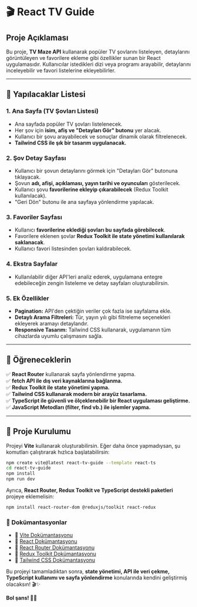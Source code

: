 # 🎬 React TV Guide

## Proje Açıklaması

Bu proje, **TV Maze API** kullanarak popüler TV şovlarını listeleyen, detaylarını görüntüleyen ve favorilere ekleme gibi özellikler sunan bir React uygulamasıdır. Kullanıcılar istedikleri dizi veya programı arayabilir, detaylarını inceleyebilir ve favori listelerine ekleyebilirler.

---

## 📌 Yapılacaklar Listesi

### 1. **Ana Sayfa (TV Şovları Listesi)**

- Ana sayfada popüler TV şovları listelenecek.
- Her şov için **isim, afiş ve "Detayları Gör" butonu** yer alacak.
- Kullanıcı bir şovu arayabilecek ve sonuçlar dinamik olarak filtrelenecek.
- **Tailwind CSS ile şık bir tasarım uygulanacak.**

### 2. **Şov Detay Sayfası**

- Kullanıcı bir şovun detaylarını görmek için "Detayları Gör" butonuna tıklayacak.
- Şovun **adı, afişi, açıklaması, yayın tarihi ve oyuncuları** gösterilecek.
- Kullanıcı şovu **favorilerine ekleyip çıkarabilecek** (Redux Toolkit kullanılacak).
- "Geri Dön" butonu ile ana sayfaya yönlendirme yapılacak.

### 3. **Favoriler Sayfası**

- Kullanıcı **favorilerine eklediği şovları bu sayfada görebilecek**.
- Favorilere eklenen şovlar **Redux Toolkit ile state yönetimi kullanılarak saklanacak**.
- Kullanıcı favori listesinden şovları kaldırabilecek.

### 4. **Ekstra Sayfalar**

- Kullanılabilir diğer API'leri analiz ederek, uygulamana entegre edebileceğin zengin listeleme ve detay sayfaları oluşturabilirsin.

### 5. **Ek Özellikler**

- **Pagination:** API'den çektiğin veriler çok fazla ise sayfalama ekle.
- **Detaylı Arama Filtreleri:** Tür, yayın yılı gibi filtreleme seçenekleri ekleyerek aramayı detaylandır.
- **Responsive Tasarım:** Tailwind CSS kullanarak, uygulamanın tüm cihazlarda uyumlu çalışmasını sağla.

---

## 🎯 Öğreneceklerin

✅ **React Router** kullanarak sayfa yönlendirme yapma.\
✅ **fetch API ile dış veri kaynaklarına bağlanma.**\
✅ **Redux Toolkit ile state yönetimi yapma.**\
✅ **Tailwind CSS kullanarak modern bir arayüz tasarlama.**\
✅ **TypeScript ile güvenli ve ölçeklenebilir bir React uygulaması geliştirme.**\
✅ **JavaScript Metodları (filter, find vb.) ile işlemler yapma.**

---

## 🚀 Proje Kurulumu

Projeyi **Vite** kullanarak oluşturabilirsin. Eğer daha önce yapmadıysan, şu komutları çalıştırarak hızlıca başlatabilirsin:

```sh
npm create vite@latest react-tv-guide --template react-ts
cd react-tv-guide
npm install
npm run dev
```

Ayrıca, **React Router, Redux Toolkit ve TypeScript destekli paketleri** projeye eklemelisin:

```sh
npm install react-router-dom @reduxjs/toolkit react-redux
```

### 📌 Dokümantasyonlar

- 🔗 [Vite Dokümantasyonu](https://vitejs.dev/guide/)
- 🔗 [React Dokümantasyonu](https://react.dev/)
- 🔗 [React Router Dokümantasyonu](https://reactrouter.com/en/main)
- 🔗 [Redux Toolkit Dokümantasyonu](https://redux-toolkit.js.org/)
- 🔗 [Tailwind CSS Dokümantasyonu](https://tailwindcss.com/docs/installation)

Bu projeyi tamamladıktan sonra, **state yönetimi, API ile veri çekme, TypeScript kullanımı ve sayfa yönlendirme** konularında kendini geliştirmiş olacaksın! 🎬✨

**Bol şans! 🎥🍿**

